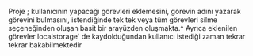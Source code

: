 Proje ; kullanıcının yapacağı görevleri eklemesini, görevin adını yazarak görevini bulmasını, istendiğinde tek tek veya tüm görevleri silme seçeneğinden oluşan basit bir arayüzden oluşmakta.^
Ayrıca eklenilen görevler localstorage' de kaydolduğundan kullanıcı istediği zaman tekrar tekrar bakabilmektedir
